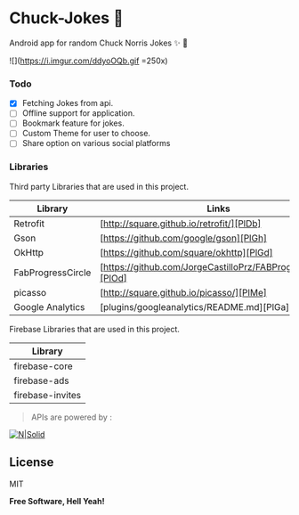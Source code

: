 Chuck-Jokes :rocket:
===========
Android app for random Chuck Norris Jokes :sparkles: :tada:

![](https://i.imgur.com/ddyoOQb.gif =250x)

### Todo


- [x] Fetching Jokes from api.
- [ ] Offline support for application.
- [ ] Bookmark feature for jokes.
- [ ] Custom Theme for user to choose.
- [ ] Share option on various social platforms

### Libraries

Third party Libraries that are used in this project.

| Library | Links |
| ------ | ------ |
| Retrofit | [http://square.github.io/retrofit/][PlDb] |
| Gson | [https://github.com/google/gson][PlGh] |
| OkHttp | [https://github.com/square/okhttp][PlGd] |
| FabProgressCircle | [https://github.com/JorgeCastilloPrz/FABProgressCircle][PlOd] |
| picasso | [http://square.github.io/picasso/][PlMe] |
| Google Analytics | [plugins/googleanalytics/README.md][PlGa] |


Firebase Libraries that are used in this project.

| Library |
| ------ |
| firebase-core |
| firebase-ads |
| firebase-invites |


> APIs are powered by :

[![N|Solid](https://assets.chucknorris.host/img/avatar/chuck-norris.png)](https://api.chucknorris.io/)


License
----

MIT


**Free Software, Hell Yeah!**